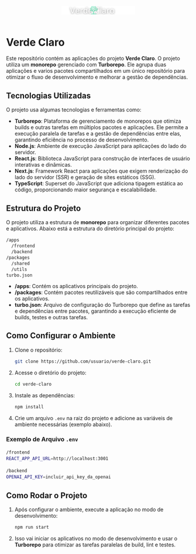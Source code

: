 
<div align="center">
  <img src="./apps/frontend/src/assets/imagens/logo.svg" alt="Descrição da Imagem" width="200px">
</div>
<br>

# Verde Claro

Este repositório contém as aplicações do projeto **Verde Claro**. O projeto utiliza um **monorepo** gerenciado com **Turborepo**. Ele agrupa duas aplicações e varios pacotes compartilhados em um único repositório para otimizar o fluxo de desenvolvimento e melhorar a gestão de dependências.

## Tecnologias Utilizadas

O projeto usa algumas tecnologias e ferramentas como:

- **Turborepo**: Plataforma de gerenciamento de monorepos que otimiza builds e outras tarefas em múltiplos pacotes e aplicações. Ele permite a execução paralela de tarefas e a gestão de dependências entre elas, garantindo eficiência no processo de desenvolvimento.
- **Node.js**: Ambiente de execução JavaScript para aplicações do lado do servidor.
- **React.js**: Biblioteca JavaScript para construção de interfaces de usuário interativas e dinâmicas.
- **Next.js**: Framework React para aplicações que exigem renderização do lado do servidor (SSR) e geração de sites estáticos (SSG).
- **TypeScript**: Superset do JavaScript que adiciona tipagem estática ao código, proporcionando maior segurança e escalabilidade.

## Estrutura do Projeto

O projeto utiliza a estrutura de **monorepo** para organizar diferentes pacotes e aplicativos. Abaixo está a estrutura do diretório principal do projeto:

```
/apps
  /frontend
  /backend
/packages
  /shared
  /utils
turbo.json
```

- **/apps**: Contém os aplicativos principais do projeto.
- **/packages**: Contém pacotes reutilizáveis que são compartilhados entre os aplicativos.
- **turbo.json**: Arquivo de configuração do Turborepo que define as tarefas e dependências entre pacotes, garantindo a execução eficiente de builds, testes e outras tarefas.

## Como Configurar o Ambiente

1. Clone o repositório:
   ```bash
   git clone https://github.com/usuario/verde-claro.git
   ```

2. Acesse o diretório do projeto:
   ```bash
   cd verde-claro
   ```

3. Instale as dependências:
   ```bash
   npm install
   ```

4. Crie um arquivo `.env` na raiz do projeto e adicione as variáveis de ambiente necessárias (exemplo abaixo).

### Exemplo de Arquivo `.env`

```bash
/frontend
REACT_APP_API_URL=http://localhost:3001

/backend
OPENAI_API_KEY=incluir_api_key_da_openai
```

## Como Rodar o Projeto

1. Após configurar o ambiente, execute a aplicação no modo de desenvolvimento:
   ```bash
   npm run start  
   ```

2. Isso vai iniciar os aplicativos no modo de desenvolvimento e usar o **Turborepo** para otimizar as tarefas paralelas de build, lint e testes.
